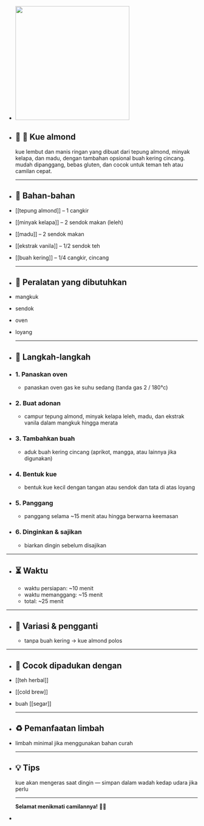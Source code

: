 - <img src="https://peach-geographical-bat-397.mypinata.cloud/ipfs/bafkreib3htw2oet3zob4qlstswy6cozod3egxvs3kzqtwpizazoxbwb7b4" style="width:300px; height:auto;" />
- ## 🧾 🍪 Kue almond
  kue lembut dan manis ringan yang dibuat dari tepung almond, minyak kelapa, dan madu, dengan tambahan opsional buah kering cincang. mudah dipanggang, bebas gluten, dan cocok untuk teman teh atau camilan cepat.
  
  ---
- ## 🍃 Bahan-bahan
- [[tepung almond]] – 1 cangkir
- [[minyak kelapa]] – 2 sendok makan (leleh)
- [[madu]] – 2 sendok makan
- [[ekstrak vanila]] – 1/2 sendok teh
- [[buah kering]] – 1/4 cangkir, cincang
  
  ---
- ## 🔧 Peralatan yang dibutuhkan
- mangkuk
- sendok
- oven
- loyang
  
  ---
- ## 📝 Langkah-langkah
- ### 1. Panaskan oven
	- panaskan oven gas ke suhu sedang (tanda gas 2 / 180°c)
- ### 2. Buat adonan
	- campur tepung almond, minyak kelapa leleh, madu, dan ekstrak vanila dalam mangkuk hingga merata
- ### 3. Tambahkan buah
	- aduk buah kering cincang (aprikot, mangga, atau lainnya jika digunakan)
- ### 4. Bentuk kue
	- bentuk kue kecil dengan tangan atau sendok dan tata di atas loyang
- ### 5. Panggang
	- panggang selama ~15 menit atau hingga berwarna keemasan
- ### 6. Dinginkan & sajikan
	- biarkan dingin sebelum disajikan
- ---
- ## ⏳ Waktu
	- waktu persiapan: ~10 menit
	- waktu memanggang: ~15 menit
	- total: ~25 menit
- ---
- ## 🧪 Variasi & pengganti
	- tanpa buah kering → kue almond polos
- ---
- ## 🧭 Cocok dipadukan dengan
- [[teh herbal]]
- [[cold brew]]
- buah [[segar]]
  
  ---
- ## ♻️ Pemanfaatan limbah
- limbah minimal jika menggunakan bahan curah
  
  ---
- ## 💡 Tips  
  kue akan mengeras saat dingin — simpan dalam wadah kedap udara jika perlu
  
  ---
  
  **Selamat menikmati camilannya!** 🍪🌿
-